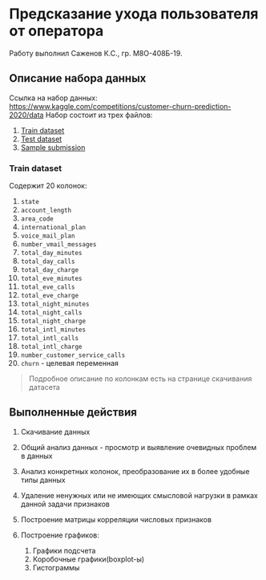# Предсказание ухода пользователя от оператора
Работу выполнил Саженов К.С., гр. М8О-408Б-19.
## Описание набора данных
Ссылка на набор данных: https://www.kaggle.com/competitions/customer-churn-prediction-2020/data
Набор состоит из трех файлов:
1. [Train dataset](data/train.csv)
2. [Test dataset](data/test.csv)
3. [Sample submission](data/sampleSubmission.csv)

### Train dataset
Содержит 20 колонок:
1. `state`
2. `account_length`
3. `area_code`
4. `international_plan`
5. `voice_mail_plan`
6. `number_vmail_messages`
7. `total_day_minutes`
8. `total_day_calls`
9. `total_day_charge`
10. `total_eve_minutes`
11. `total_eve_calls`
12. `total_eve_charge`
13. `total_night_minutes`
14. `total_night_calls`
15. `total_night_charge`
16. `total_intl_minutes`
17. `total_intl_calls`
18. `total_intl_charge`
19. `number_customer_service_calls`
20. `churn` - целевая переменная
> Подробное описание по колонкам есть на странице скачивания датасета

## Выполненные действия
1. Скачивание данных
2. Общий анализ данных - просмотр и выявление очевидных проблем в данных
3. Анализ конкретных колонок, преобразование их в более удобные типы данных
4. Удаление ненужных или не имеющих смысловой нагрузки в рамках данной задачи признаков
5. Построение матрицы корреляции числовых признаков
6. Построение графиков:

    1. Графики подсчета
    1. Коробочные графики(boxplot-ы)
    1. Гистограммы